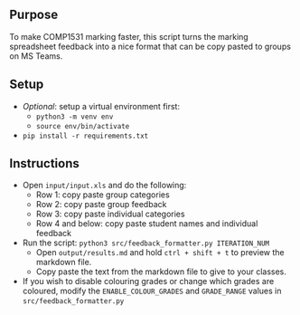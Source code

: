 ## Purpose
To make COMP1531 marking faster, this script turns the marking spreadsheet feedback into a nice format that can be copy pasted to groups on MS Teams.

## Setup
- *Optional*: setup a virtual environment first:
  - `python3 -m venv env`
  - `source env/bin/activate`
- `pip install -r requirements.txt`

## Instructions

- Open `input/input.xls` and do the following:
  - Row 1: copy paste group categories
  - Row 2: copy paste group feedback
  - Row 3: copy paste individual categories
  - Row 4 and below: copy paste student names and individual feedback
- Run the script: `python3 src/feedback_formatter.py ITERATION_NUM`
  - Open `output/results.md` and hold `ctrl + shift + t` to preview the markdown file.
  - Copy paste the text from the markdown file to give to your classes.
- If you wish to disable colouring grades or change which grades are coloured, modify the `ENABLE_COLOUR_GRADES` and `GRADE_RANGE` values in `src/feedback_formatter.py`
